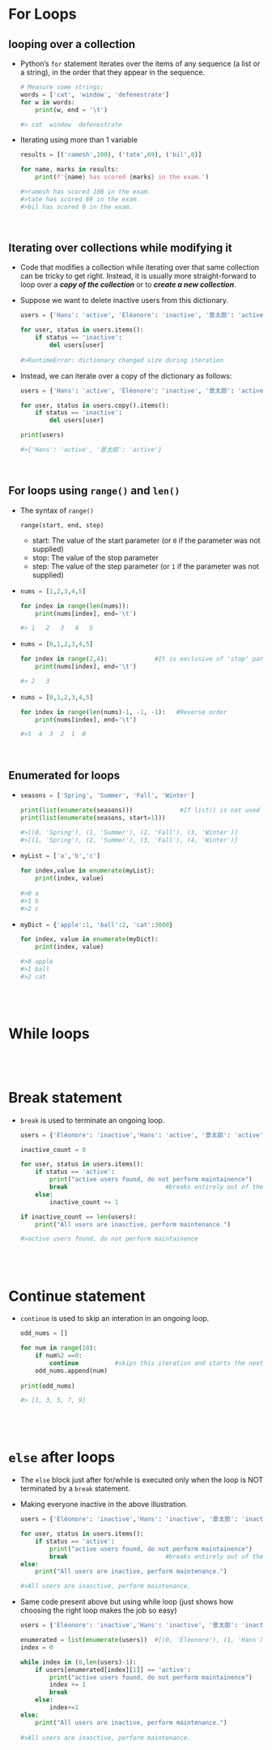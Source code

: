 # For Loops

## looping over a collection

- Python’s `for` statement iterates over the items of any sequence (a list or a string), in the order that they appear in the sequence.

    ```python
    # Measure some strings:
    words = ['cat', 'window', 'defenestrate']
    for w in words:
        print(w, end = '\t')

    #> cat  window  defenestrate
    ```

- Iterating using more than 1 variable
    ```python
    results = [('ramesh',100), ('tate',69), ('bil',0)]

    for name, marks in results:
        print(f'{name} has scored {marks} in the exam.')

    #>ramesh has scored 100 in the exam. 
    #>tate has scored 69 in the exam. 
    #>bil has scored 0 in the exam.
    ```

<br>

## Iterating over collections while modifying it

* Code that modifies a collection while iterating over that same collection can be tricky to get right. Instead, it is usually more straight-forward to loop over a ___copy of the collection___ or to ___create a new collection___.

* Suppose we want to delete inactive users from this dictionary.
    ```python
    users = {'Hans': 'active', 'Éléonore': 'inactive', '景太郎': 'active'}

    for user, status in users.items():
        if status == 'inactive':
            del users[user]
            
    #>RuntimeError: dictionary changed size during iteration
    ```

* Instead, we can iterate over a copy of the dictionary as follows:
    ```python
    users = {'Hans': 'active', 'Éléonore': 'inactive', '景太郎': 'active'}

    for user, status in users.copy().items():
        if status == 'inactive':
            del users[user]

    print(users)

    #>{'Hans': 'active', '景太郎': 'active'}
    ```

<br>

## For loops using __`range()`__ and __`len()`__ 

* The syntax of `range()`

    ```
    range(start, end, step)
    ```
    * start: The value of the start parameter (or `0` if the parameter was not supplied)
    * stop: The value of the stop parameter
    * step: The value of the step parameter (or `1` if the parameter was not supplied)


*   ```python
    nums = [1,2,3,4,5]

    for index in range(len(nums)):
        print(nums[index], end='\t')

    #> 1   2   3   4   5
    ```

*   ```python
    nums = [0,1,2,3,4,5]

    for index in range(2,4):             #It is exclusive of 'stop' parameter in range
        print(nums[index], end='\t')

    #> 2   3
    ```

*   ```python
    nums = [0,1,2,3,4,5]

    for index in range(len(nums)-1, -1, -1):   #Reverse order
        print(nums[index], end='\t')

    #>5  4  3  2  1  0
    ```

<br>


##  Enumerated for loops


*   ```python
    seasons = ['Spring', 'Summer', 'Fall', 'Winter']

    print(list(enumerate(seasons)))             #If list() is not used then it returns enumerate object.
    print(list(enumerate(seasons, start=1)))

    #>[(0, 'Spring'), (1, 'Summer'), (2, 'Fall'), (3, 'Winter')]
    #>[(1, 'Spring'), (2, 'Summer'), (3, 'Fall'), (4, 'Winter')]

    ```

*   ```python
    myList = ['a','b','c']

    for index,value in enumerate(myList):
        print(index, value)
        
    #>0 a
    #>1 b
    #>2 c
    ```

*   ```python
    myDict = {'apple':1, 'ball':2, 'cat':3000}

    for index, value in enumerate(myDict):
        print(index, value)

    #>0 apple
    #>1 ball
    #>2 cat
    ```

<br>
<br>

# While loops

<br>
<br>

# Break statement

* `break` is used to terminate an ongoing loop.

    ```python
    users = {'Éléonore': 'inactive','Hans': 'active', '景太郎': 'active'}

    inactive_count = 0

    for user, status in users.items():
        if status == 'active':
            print("active users found, do not perform maintainence")
            break                           #breaks entirely out of the for loop
        else:
            inactive_count += 1

    if inactive_count == len(users):
        print("All users are inasctive, perform maintenance.")

    #>active users found, do not perform maintainence
    ```

<br>
<br>

# Continue statement

* `continue` is used to skip an interation in an ongoing loop.

    ```python
    odd_nums = []

    for num in range(10):
        if num%2 ==0:
            continue          #skips this iteration and starts the next iteration.
        odd_nums.append(num)
        
    print(odd_nums)

    #> [1, 3, 5, 7, 9]
    ```

<br>
<br>


# __`else`__ after loops


* The `else` block just after for/while is executed only when the loop is NOT terminated by a `break` statement.

* Making everyone inactive in the above illustration.
    ```python
    users = {'Éléonore': 'inactive','Hans': 'inactive', '景太郎': 'inactive'}

    for user, status in users.items():
        if status == 'active':
            print("active users found, do not perform maintainence")
            break                           #breaks entirely out of the for loop
    else:
        print("All users are inactive, perform maintenance.")

    #>All users are inasctive, perform maintenance.
    ```

* Same code present above but using while loop (just shows how choosing the right loop makes the job so easy)
    ```python
    users = {'Éléonore': 'inactive','Hans': 'inactive', '景太郎': 'inactive'}

    enumerated = list(enumerate(users))  #[(0, 'Éléonore'), (1, 'Hans'), (2, '景太郎')]
    index = 0

    while index in (0,len(users)-1):
        if users[enumerated[index][1]] == 'active':
            print("active users found, do not perform maintainence")
            index += 1
            break
        else:
            index+=1
    else:
        print("All users are inactive, perform maintenance.")
        
    #>All users are inasctive, perform maintenance.
    ```

